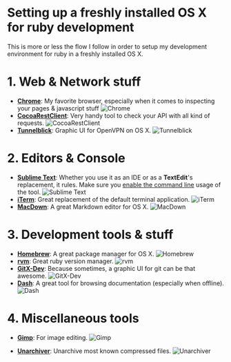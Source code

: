# Setting up a freshly installed OS X for ruby development

This is more or less the flow I follow in order to setup my development environment for ruby in a freshly installed OS X.

# 1. Web & Network stuff

* **[Chrome](http://www.google.com/chrome/)**: My favorite browser, especially when it comes to inspecting your pages & javascript stuff
![Chrome](https://2.bp.blogspot.com/-scb2de5ttQ8/VgvMDw9hRrI/AAAAAAAABdU/EZeIF9RUQD8/s1600/chrome.png)
* **[CocoaRestClient](http://mmattozzi.github.io/cocoa-rest-client/)**: Very handy tool to check your API with all kind of requests.
![CocoaRestClient](https://1.bp.blogspot.com/-TTuDCyWrtjA/VgvOZwzyZLI/AAAAAAAABdg/q0YuZV8CZZQ/s1600/cocoarestclient.png)
* **[Tunnelblick](https://tunnelblick.net/)**: Graphic UI for OpenVPN on OS X.
![Tunnelblick](https://3.bp.blogspot.com/-qT91nQ3mof0/VgvYhD0H9LI/AAAAAAAABek/TcnKfG4KcHQ/s1600/tunnelblick.png)

# 2. Editors & Console

* **[Sublime Text](http://www.sublimetext.com/)**: Whether you use it as an IDE or as a __TextEdit__'s replacement, it rules. Make sure you [enable the command line](https://www.sublimetext.com/docs/2/osx_command_line.html) usage of the tool.
![Sublime Text](https://3.bp.blogspot.com/-L5IFjR556Ww/VgvRHgNcfjI/AAAAAAAABds/MNjwINlIV1k/s1600/sublime.png)
* **[iTerm](https://www.iterm2.com/)**: Great replacement of the default terminal application.
![iTerm](https://3.bp.blogspot.com/-6o01BUHA474/VgvTwt-WHdI/AAAAAAAABd4/pmmbPbNZFTk/s1600/iterm.png)
* **[MacDown](http://macdown.uranusjr.com/)**: A great Markdown editor for OS X.
![MacDown](https://2.bp.blogspot.com/-4lEFOPPBMUk/VgvUhH7gMXI/AAAAAAAABeA/Jd5gZPuRlyY/s1600/macdown.png)

# 3. Development tools & stuff

* **[Homebrew](http://brew.sh/)**: A great package manager for OS X.
![Homebrew](https://4.bp.blogspot.com/-LA76o4CfNdo/VgvVvnIP4tI/AAAAAAAABeM/Wv7jqSoC6e8/s1600/brew.png)
* **[rvm](https://rvm.io/)**: Great ruby version manager.
![rvm](https://4.bp.blogspot.com/-2TdR1RkAjj8/VgvXImZ6KfI/AAAAAAAABeY/cKk8q3k1PTQ/s1600/rvm.png)
* **[GitX-Dev](http://rowanj.github.io/gitx/)**: Because sometimes, a graphic UI for git can be that awesome.
![GitX-Dev](https://1.bp.blogspot.com/-J8Hg3A7WX2E/VgvZ75An9FI/AAAAAAAABew/y9EHvefveVc/s1600/gitx.png)
* **[Dash](https://kapeli.com/dash)**: A great tool for browsing documentation (especially when offline).
![Dash](https://3.bp.blogspot.com/--sBgmzh-8u4/VgvgGKor-hI/AAAAAAAABfU/mpiNiZ569FI/s1600/dash.png)

# 4. Miscellaneous tools

* **[Gimp](http://www.gimp.org/downloads/)**: For image editing.
![Gimp](https://4.bp.blogspot.com/-cQJvzqDnQgo/VgvegO09rFI/AAAAAAAABfI/7oYloJqpNko/s1600/gimp.png)

* **[Unarchiver](https://itunes.apple.com/en/app/the-unarchiver/id425424353?mt=12)**: Unarchive most known compressed files.
![Unarchiver](https://2.bp.blogspot.com/-2MIhcoFIsYA/VgvcVN9pvfI/AAAAAAAABe8/Wi2FKIz96Ks/s1600/unarchiver.png)

